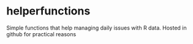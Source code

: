 # helperfunctions
Simple functions that help managing daily issues with R data. Hosted in github for practical reasons

